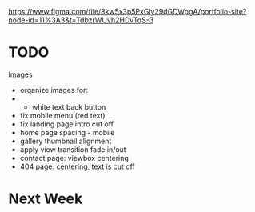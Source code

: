 https://www.figma.com/file/8kw5x3p5PxGiy29dGDWpgA/portfolio-site?node-id=11%3A3&t=TdbzrWUvh2HDvTqS-3

# TODO

Images

- organize images for:
- - white text back button
- fix mobile menu (red text)
- fix landing page intro cut off.
- home page spacing - mobile
- gallery thumbnail alignment
- apply view transition fade in/out
- contact page: viewbox centering
- 404 page: centering, text is cut off

# Next Week
